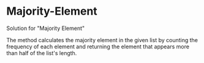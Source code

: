 # Majority-Element
Solution for "Majority Element"

The method calculates the majority element in the given list by counting the frequency of each element and returning the element that appears more than half of the list's length.
